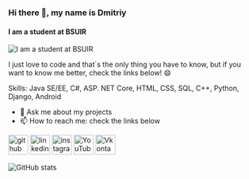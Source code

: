 ### Hi there 👋, my name is Dmitriy
#### I am a student at BSUIR
![I am a student at BSUIR](https://lh3.googleusercontent.com/proxy/QRoUkD1ByMyC73nqak-iYqx3fRf9dkXrWlyjlYIQ4DBooGn-oX7Y0m1XphUaogNqTZMOg9YpTs2XzMcznWU347_OI8N7Aw)

I just love to code and that`s the only thing you have to know, but if you want to know me better, check the links below! 😄

Skills: Java SE/EE, C#, ASP. NET Core, HTML, CSS, SQL, C++, Python, Django, Android

- 💬 Ask me about my projects 
- 📫 How to reach me: check the links below 


[<img src='https://cdn.jsdelivr.net/npm/simple-icons@3.0.1/icons/github.svg' alt='github' height='40'>](https://github.com/dimasindro)  [<img src='https://cdn.jsdelivr.net/npm/simple-icons@3.0.1/icons/linkedin.svg' alt='linkedin' height='40'>](https://www.linkedin.com/in/dmitriy-belotskiy-551a521b2/)  [<img src='https://cdn.jsdelivr.net/npm/simple-icons@3.0.1/icons/instagram.svg' alt='instagram' height='40'>](https://www.instagram.com/dimasiandro/)  [<img src='https://cdn.jsdelivr.net/npm/simple-icons@3.0.1/icons/youtube.svg' alt='YouTube' height='40'>](https://www.youtube.com/channel/UCqHOcdi2lD_1A2qEv2FGDIg)   [<img src='https://cdn.jsdelivr.net/npm/simple-icons@3.0.1/icons/vk.svg' alt='Vkontakte' height='40'>](https://vk.com/dimasiandro) 

![GitHub stats](https://github-readme-stats.vercel.app/api?username=dimasindro&show_icons=true&theme=dracula)  
